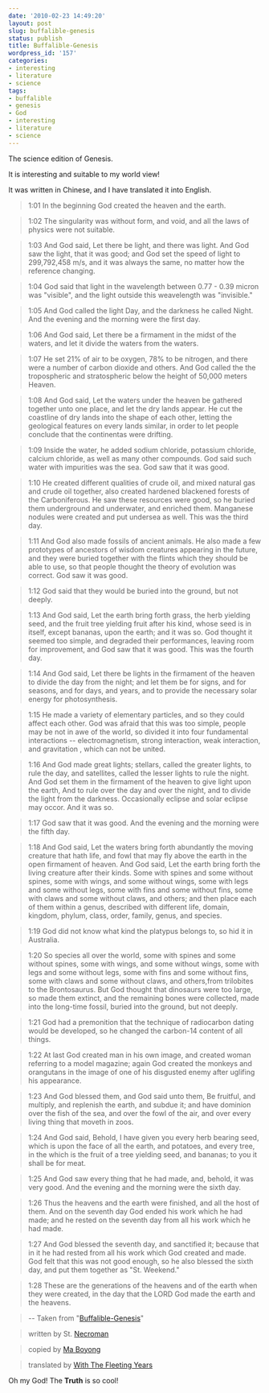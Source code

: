 ```yaml
---
date: '2010-02-23 14:49:20'
layout: post
slug: buffalible-genesis
status: publish
title: Buffalible-Genesis
wordpress_id: '157'
categories:
- interesting
- literature
- science
tags:
- buffalible
- genesis
- God
- interesting
- literature
- science
---
```


The science edition of Genesis.

It is interesting and suitable to my world view!

It was written in Chinese, and I have translated it into English.

> 1:01 In the beginning God created the heaven and the earth.

> 1:02 The singularity was without form, and void, and all the laws of physics were not suitable.

> 1:03 And God said, Let there be light, and there was light. And God saw the light, that it was good; and God set the speed of light to 299,792,458 m/s, and it was always the same, no matter how the reference changing.

> 1:04 God said that light in the wavelength between 0.77 - 0.39 micron was "visible", and the light outside this weavelength was "invisible."

> 1:05 And God called the light Day, and the darkness he called Night. And the evening and the morning were the first day.

> 1:06 And God said, Let there be a firmament in the midst of the waters, and let it divide the waters from the waters.

> 1:07 He set 21% of air to be oxygen, 78% to be nitrogen, and there were a number of carbon dioxide and others. And God called the the tropospheric and stratospheric below the height of 50,000 meters Heaven.

> 1:08 And God said, Let the waters under the heaven be gathered together unto one place, and let the dry lands appear. He cut the coastline of dry lands into the shape of each other, letting the geological features on every lands similar, in order to let people conclude that the continentas were drifting.

> 1:09 Inside the water, he added sodium chloride, potassium chloride, calcium chloride, as well as many other compounds. God said such water with impurities was the sea. God saw that it was good.

> 1:10 He created different qualities of crude oil, and mixed natural gas and crude oil together, also created hardened blackened forests of the Carboniferous. He saw these resources were good, so he buried them underground and underwater, and enriched them. Manganese nodules were created and put undersea as well. This was the third day.

> 1:11 And God also made fossils of ancient animals. He also made a few prototypes of ancestors of wisdom creatures appearing in the future, and they were buried together with the flints which they should be able to use, so that people thought the theory of evolution was correct. God saw it was good.

> 1:12 God said that they would be buried into the ground, but not deeply.

> 1:13 And God said, Let the earth bring forth grass, the herb yielding seed, and the fruit tree yielding fruit after his kind, whose seed is in itself, except bananas, upon the earth; and it was so. God thought it seemed too simple, and degraded their performances, leaving room for improvement, and God saw that it was good. This was the fourth day.

> 1:14 And God said, Let there be lights in the firmament of the heaven to divide the day from the night; and let them be for signs, and for seasons, and for days, and years, and to provide the necessary solar energy for photosynthesis.

> 1:15 He made a variety of elementary particles, and so they could affect each other. God was afraid that this was too simple, people may be not in awe of the world, so divided it into four fundamental interactions -- electromagnetism, strong interaction, weak interaction, and gravitation , which can not be united.

> 1:16 And God made great lights; stellars, called the greater lights, to rule the day, and satellites, called the lesser lights to rule the night. And God set them in the firmament of the heaven to give light upon the earth, And to rule over the day and over the night, and to divide the light from the darkness. Occasionally eclipse and solar eclipse may occor. And it was so.

> 1:17 God saw that it was good. And the evening and the morning were the fifth day.

> 1:18 And God said, Let the waters bring forth abundantly the moving creature that hath life, and fowl that may fly above the earth in the open firmament of heaven. And God said, Let the earth bring forth the living creature after their kinds. Some with spines and some without spines, some with wings, and some without wings, some with legs and some without legs, some with fins and some without fins, some with claws and some without claws, and others; and then place each of them within a genus, described with different life, domain, kingdom, phylum, class, order, family, genus, and species.

> 1:19 God did not know what kind the platypus belongs to, so hid it in Australia.

> 1:20 So species all over the world, some with spines and some without spines, some with wings, and some without wings, some with legs and some without legs, some with fins and some without fins, some with claws and some without claws, and others,from trilobites to the Brontosaurus. But God thought that dinosaurs were too large, so made them extinct, and the remaining bones were collected, made into the long-time fossil, buried into the ground, but not deeply.

> 1:21 God had a premonition that the technique of radiocarbon dating would be developed, so he changed the carbon-14 content of all things.

> 1:22 At last God created man in his own image, and created woman referring to a model magazine; again God created the monkeys and orangutans in the image of one of his disgusted enemy after uglifing his appearance.

> 1:23 And God blessed them, and God said unto them, Be fruitful, and multiply, and replenish the earth, and subdue it; and have dominion over the fish of the sea, and over the fowl of the air, and over every living thing that moveth in zoos.

> 1:24 And God said, Behold, I have given you every herb bearing seed, which is upon the face of all the earth, and potatoes, and every tree, in the which is the fruit of a tree yielding seed, and bananas; to you it shall be for meat.

> 1:25 And God saw every thing that he had made, and, behold, it was very good. And the evening and the morning were the sixth day.

> 1:26 Thus the heavens and the earth were finished, and all the host of them. And on the seventh day God ended his work which he had made; and he rested on the seventh day from all his work which he had made.

> 1:27 And God blessed the seventh day, and sanctified it; because that in it he had rested from all his work which God created and made. God felt that this was not good enough, so he also blessed the sixth day, and put them together as "St. Weekend."

> 1:28 These are the generations of the heavens and of the earth when they were created, in the day that the LORD God made the earth and the heavens.

> -- Taken from "[Buffalible-Genesis](http://www.fyears.org/2010/02/23/buffalible-genesis/)"

> written by St. [Necroman](http://necromanov.spaces.live.com/blog/cns!707859757673BCEF!314.entry?&_c02_owner=1)

> copied by [Ma Boyong](http://www.google.com/search?hl=en&source=hp&q=%E8%AF%BA%E4%BA%9A%E7%9A%84%E7%83%A6%E6%81%BC+%E9%A9%AC%E4%BC%AF%E5%BA%B8&btnG=Google+Search&aq=f&aqi=&oq=)
 
> translated by [With The Fleeting Years](http://www.fyears.org/)

Oh my God! The __Truth__ is so cool!